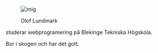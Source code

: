 <div class="author-byline">
    <figure class="image_byline">
        <img src="image/ubbe.jpg?w=92" alt="mig"/>
        <p> Olof Lundmark </p>
    </figure>
    <p>
        studerar webprogramering på Blekinge Tekniska Högskola.
    </p>
    <p>
        Bor i skogen och har det gott.
    </p>
</div>
